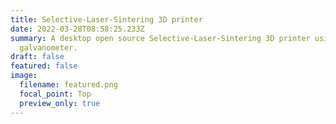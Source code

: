 ```yaml
---
title: Selective‑Laser‑Sintering 3D printer
date: 2022-03-28T08:58:25.233Z
summary: A desktop open source Selective‑Laser‑Sintering 3D printer using mirror
  galvanometer.
draft: false
featured: false
image:
  filename: featured.png
  focal_point: Top
  preview_only: true
---
```


